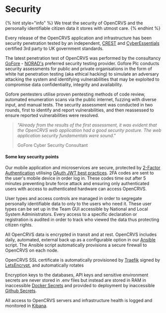 # Security

{% hint style="info" %}
We treat the security of OpenCRVS and the personally identifiable citizen data it stores with utmost care.
{% endhint %}

Every release of the OpenCRVS application and infrastructure has been security penetration tested by an independent, [CREST](https://www.crest-approved.org/) and [CyberEssentials](https://www.ncsc.gov.uk/cyberessentials/overview) certified 3rd party to UK government standards. &#x20;

The latest penetration test of OpenCRVS was performed by the consultancy [GoFore](https://gofore.com/) - [NORAD's](https://www.norad.no/) preferred security testing provider.  Gofore Plc conducts security assessments for public and private organisations in the form of white hat penetration testing (aka ethical hacking) to simulate an adversary attacking the system and identifying vulnerabilities that may be exploited to compromise data confidentiality, integrity and availability.

Gofore pentesters utilise proven pentesting methods of code review, automated enumeration scans via the public internet, fuzzing with diverse input, and manual tests. The security assessment was conducted in two rounds, first to identify and report vulnerabilities, and then reassessed to ensure reported vulnerabilities were resolved.

> _"Already from the results of the first assessment, it was evident that the OpenCRVS web application had a good security posture. The web application security fundamentals were sound."_&#x20;
>
> GoFore Cyber Security Consultant

#### **Some key security points**

Our mobile application and microservices are secure, protected by [2-Factor Authentication](https://en.wikipedia.org/wiki/Multi-factor\_authentication) utilising [OAuth JWT best practices](https://tools.ietf.org/id/draft-ietf-oauth-jwt-bcp-02.html).  2FA codes are sent to the user's mobile device in order log in.  These codes time out after 5 minutes preventing brute force attack and ensuring only authenticated users with access to authenticated hardware can access OpenCRVS.

User types and access controls are managed in order to segregate personally identifiable data to only to the users who need it. These user types can be set up in the Team GUI accessible by National and Local System Administrators.  Every access to a specific declaration or registration is audited in order to track who viewed the data thus protecting citizen rights.

All OpenCRVS data is encrypted in transit and at rest. OpenCRVS includes daily, automated, external back up as a configurable option in our [Ansible](https://www.ansible.com/) script.  The Ansible script automatically provisions a secure firewall to OpenCRVS on each node.

OpenCRVS SSL certificate is automatically provisioned by [Traefik](https://traefik.io/) signed by [LetsEncrypt](https://letsencrypt.org/), and automatically rotates

Encryption keys to the databases, API keys and sensitive environment secrets are never stored in .env files but instead are stored in RAM in inaccessible [Docker Secrets](https://docs.docker.com/engine/swarm/secrets/) and provided to deployment by inaccessible [Github Secrets](https://docs.github.com/en/actions/security-guides/encrypted-secrets).

All access to OpenCRVS servers and infrastructure health is logged and monitored in [Kibana](https://www.elastic.co/observability/infrastructure-monitoring).
